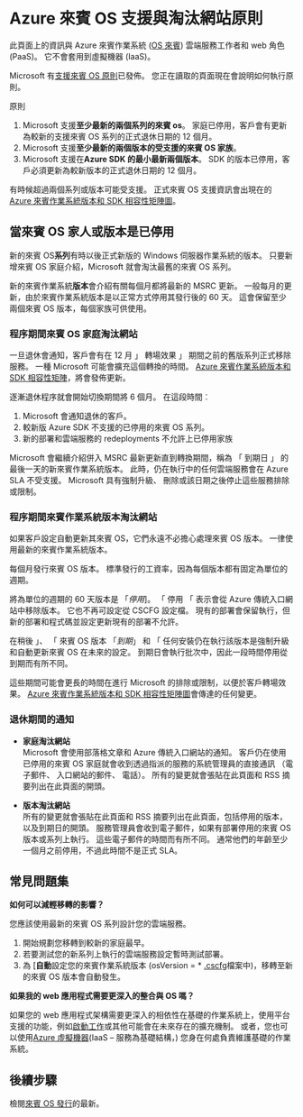 <properties 
   pageTitle="支援與淘汰網站原則指南的 Azure 來賓 OS |Microsoft Azure" 
   description="提供有關 Microsoft 會支援人員為 regards Azure 來賓 os 雲端服務所使用的資訊。" 
   services="cloud-services" 
   documentationCenter="na" 
   authors="raiye" 
   manager="timlt" 
   editor=""/>

<tags
   ms.service="cloud-services"
   ms.devlang="na"
   ms.topic="article"
   ms.tgt_pltfrm="na"
   ms.workload="tbd" 
   ms.date="10/24/2016"
   ms.author="raiye"/>

# <a name="azure-guest-os-supportability-and-retirement-policy"></a>Azure 來賓 OS 支援與淘汰網站原則
此頁面上的資訊與 Azure 來賓作業系統 ([OS 來賓](cloud-services-guestos-update-matrix.md)) 雲端服務工作者和 web 角色 (PaaS)。 它不會套用到虛擬機器 (IaaS)。 

Microsoft 有[支援來賓 OS 原則](http://support.microsoft.com/gp/azure-cloud-lifecycle-faq)已發佈。 您正在讀取的頁面現在會說明如何執行原則。

原則 

1. Microsoft 支援**至少最新的兩個系列的來賓 os**。 家庭已停用，客戶會有更新為較新的支援來賓 OS 系列的正式退休日期的 12 個月。
2. Microsoft 支援**至少最新的兩個版本的受支援的來賓 OS 家族**。 
3. Microsoft 支援在**Azure SDK 的最小最新兩個版本**。 SDK 的版本已停用，客戶必須更新為較新版本的正式退休日期的 12 個月。 

有時候超過兩個系列或版本可能受支援。 正式來賓 OS 支援資訊會出現在的[Azure 來賓作業系統版本和 SDK 相容性矩陣圖](cloud-services-guestos-update-matrix.md)。


## <a name="when-a-guest-os-family-or-version-is-retired"></a>當來賓 OS 家人或版本是已停用 


新的來賓 OS**系列**有時以後正式新版的 Windows 伺服器作業系統的版本。 只要新增來賓 OS 家庭介紹，Microsoft 就會淘汰最舊的來賓 OS 系列。 

新的來賓作業系統**版本**會介紹有關每個月都將最新的 MSRC 更新。 一般每月的更新，由於來賓作業系統版本是以正常方式停用其發行後的 60 天。 這會保留至少兩個來賓 OS 版本，每個家族可供使用。 

### <a name="process-during-a-guest-os-family-retirement"></a>程序期間來賓 OS 家庭淘汰網站 


一旦退休會通知，客戶會有在 12 月 」 轉場效果 」 期間之前的舊版系列正式移除服務。 一種 Microsoft 可能會擴充這個轉換的時間。 [Azure 來賓作業系統版本和 SDK 相容性矩陣](cloud-services-guestos-update-matrix.md)，將會發佈更新。

逐漸退休程序就會開始切換期間將 6 個月。 在這段時間︰

1. Microsoft 會通知退休的客戶。 
2. 較新版 Azure SDK 不支援的已停用的來賓 OS 系列。
3. 新的部署和雲端服務的 redeployments 不允許上已停用家族

Microsoft 會繼續介紹併入 MSRC 最新更新直到轉換期間，稱為 「 到期日 」 的最後一天的新來賓作業系統版本。 此時，仍在執行中的任何雲端服務會在 Azure SLA 不受支援。 Microsoft 具有強制升級、 刪除或該日期之後停止這些服務排除或限制。



### <a name="process-during-a-guest-os-version-retirement"></a>程序期間來賓作業系統版本淘汰網站 
如果客戶設定自動更新其來賓 OS，它們永遠不必擔心處理來賓 OS 版本。 一律使用最新的來賓作業系統版本。

每個月發行來賓 OS 版本。 標準發行的工資率，因為每個版本都有固定為單位的週期。

將為單位的週期的 60 天版本是 「*停用*]。 「 停用 「 表示會從 Azure 傳統入口網站中移除版本。 它也不再可設定從 CSCFG 設定檔。 現有的部署會保留執行，但新的部署和程式碼並設定更新現有的部署不允許。 

在稍後 」、 「 來賓 OS 版本 「*到期*」 和 「 任何安裝仍在執行該版本是強制升級和自動更新來賓 OS 在未來的設定。 到期日會執行批次中，因此一段時間停用從到期而有所不同。 

這些期間可能會更長的時間在進行 Microsoft 的排除或限制，以便於客戶轉場效果。 [Azure 來賓作業系統版本和 SDK 相容性矩陣圖](cloud-services-guestos-update-matrix.md)會傳達的任何變更。



### <a name="notifications-during-retirement"></a>退休期間的通知 

* **家庭淘汰網站** <br>Microsoft 會使用部落格文章和 Azure 傳統入口網站的通知。 客戶仍在使用已停用的來賓 OS 家庭就會收到透過指派的服務的系統管理員的直接通訊 （電子郵件、 入口網站的郵件、 電話）。 所有的變更就會張貼在此頁面和 RSS 摘要列出在此頁面的開頭。 


* **版本淘汰網站** <br>所有的變更就會張貼在此頁面和 RSS 摘要列出在此頁面，包括停用的版本，以及到期日的開頭。 服務管理員會收到電子郵件，如果有部署停用的來賓 OS 版本或系列上執行。 這些電子郵件的時間而有所不同。 通常他們的年齡至少一個月之前停用，不過此時間不是正式 SLA。 


## <a name="frequently-asked-questions"></a>常見問題集

**如何可以減輕移轉的影響？**

您應該使用最新的來賓 OS 系列設計您的雲端服務。 

1. 開始規劃您移轉到較新的家庭最早。 
2. 若要測試您的新系列上執行的雲端服務設定暫時測試部署。 
3. 為 [**自動**設定您的來賓作業系統版本 (osVersion = * [.cscfg](cloud-services-model-and-package.md#cscfg)檔案中)，移轉至新的來賓 OS 版本會自動發生。

**如果我的 web 應用程式需要更深入的整合與 OS 嗎？**

如果您的 web 應用程式架構需要更深入的相依性在基礎的作業系統上，使用平台支援的功能，例如[啟動工作](cloud-services-startup-tasks.md)或其他可能會在未來存在的擴充機制。 或者，您也可以使用[Azure 虛擬機器](https://azure.microsoft.com/documentation/scenarios/virtual-machines/)(IaaS – 服務為基礎結構，) 您身在何處負責維護基礎的作業系統。
 
## <a name="next-steps"></a>後續步驟
檢閱[來賓 OS 發行](cloud-services-guestos-update-matrix.md)的最新。
